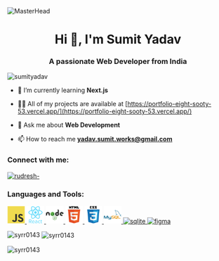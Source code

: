 <img src="https://www.careerguide.com/career/wp-content/uploads/2020/03/full-stack-development.gif" alt="MasterHead" style="width: 100vw;">

<h1 align="center">Hi 👋, I'm Sumit Yadav</h1>
<h3 align="center">A passionate Web Developer from India</h3>

<p align="left"> <img src="https://komarev.com/ghpvc/?username=syrr0143&label=Profile%20views&color=0e75b6&style=flat" alt="sumityadav" /> </p>

- 🌱 I’m currently learning **Next.js**

- 👨‍💻 All of my projects are available at [https://portfolio-eight-sooty-53.vercel.app/](https://portfolio-eight-sooty-53.vercel.app/)

- 💬 Ask me about **Web Development**

- 📫 How to reach me **yadav.sumit.works@gmail.com**

<h3 align="left">Connect with me:</h3>
<p align="left">
<a href="www.linkedin.com/in/sumit-yadav-" target="blank"><img align="center" src="https://raw.githubusercontent.com/rahuldkjain/github-profile-readme-generator/master/src/images/icons/Social/linked-in-alt.svg" alt="rudresh-" height="30" width="40" /></a>
</p>

<h3 align="left">Languages and Tools:</h3>
<p align="left">
  <a href="https://developer.mozilla.org/en-US/docs/Web/JavaScript" target="_blank" rel="noreferrer">
    <img src="https://raw.githubusercontent.com/devicons/devicon/master/icons/javascript/javascript-original.svg" alt="javascript" width="40" height="40"/>
  </a>
  <a href="https://reactjs.org/" target="_blank" rel="noreferrer">
    <img src="https://raw.githubusercontent.com/devicons/devicon/master/icons/react/react-original-wordmark.svg" alt="react" width="40" height="40"/>
  </a>
  <a href="https://nodejs.org" target="_blank" rel="noreferrer">
    <img src="https://raw.githubusercontent.com/devicons/devicon/master/icons/nodejs/nodejs-original-wordmark.svg" alt="nodejs" width="40" height="40"/>
  </a>
  <a href="https://www.w3schools.com/html/" target="_blank" rel="noreferrer">
    <img src="https://raw.githubusercontent.com/devicons/devicon/master/icons/html5/html5-original-wordmark.svg" alt="html5" width="40" height="40"/>
  </a>
  <a href="https://www.w3schools.com/css/" target="_blank" rel="noreferrer">
    <img src="https://raw.githubusercontent.com/devicons/devicon/master/icons/css3/css3-original-wordmark.svg" alt="css3" width="40" height="40"/>
  </a>
  <a href="https://www.mysql.com/" target="_blank" rel="noreferrer">
    <img src="https://raw.githubusercontent.com/devicons/devicon/master/icons/mysql/mysql-original-wordmark.svg" alt="mysql" width="40" height="40"/>
  </a>
  <a href="https://www.sqlite.org/" target="_blank" rel="noreferrer">
    <img src="https://www.vectorlogo.zone/logos/sqlite/sqlite-icon.svg" alt="sqlite" width="40" height="40"/>
  </a>
  <a href="https://www.figma.com/" target="_blank" rel="noreferrer">
    <img src="https://www.vectorlogo.zone/logos/figma/figma-icon.svg" alt="figma" width="40" height="40"/>
  </a>
</p>

<p><img align="left" src="https://github-readme-stats.vercel.app/api/top-langs?username=syrr0143&show_icons=true&locale=en&layout=compact" alt="syrr0143" /></p>

<p>&nbsp;<img align="center" src="https://github-readme-stats.vercel.app/api?username=syrr0143&show_icons=true&locale=en" alt="syrr0143" /></p>

<p><img align="center" src="https://github-readme-streak-stats.herokuapp.com/?user=syrr0143&" alt="syrr0143" /></p>
